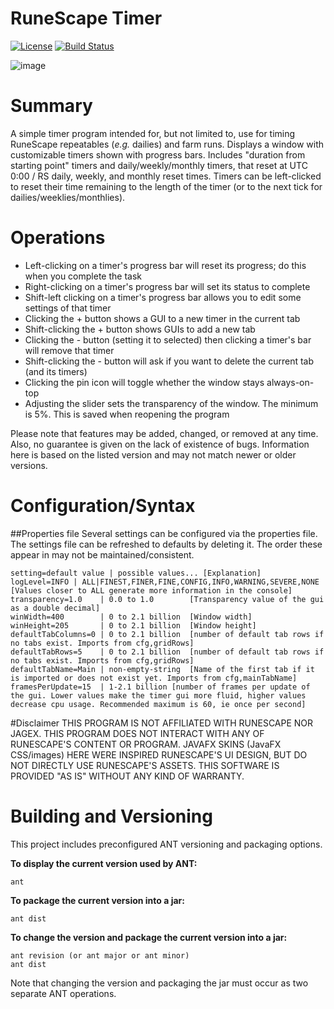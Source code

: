 RuneScape Timer
========

[![License](https://img.shields.io/hexpm/l/plug.svg)](https://github.com/Talkarcabbage/rs-timer/blob/master/LICENSE)
[![Build Status](https://travis-ci.org/Talkarcabbage/rs-timer.svg?branch=master)](https://travis-ci.org/Talkarcabbage/rs-timer)

![image](https://cloud.githubusercontent.com/assets/2666891/23511922/b9b51dc8-ff13-11e6-9891-c54818ec5c79.png)

# Summary
A simple timer program intended for, but not limited to, use for timing RuneScape repeatables (_e.g._ dailies) and farm runs. Displays a window with customizable timers shown with progress bars. Includes "duration from starting point" timers and daily/weekly/monthly timers, that reset at UTC 0:00 / RS daily, weekly, and monthly reset times. Timers can be left-clicked to reset their time remaining to the length of the timer (or to the next tick for dailies/weeklies/monthlies).

# Operations
- Left-clicking on a timer's progress bar will reset its progress; do this when you complete the task
- Right-clicking on a timer's progress bar will set its status to complete 
- Shift-left clicking on a timer's progress bar allows you to edit some settings of that timer
- Clicking the + button shows a GUI to a new timer in the current tab
- Shift-clicking the + button shows GUIs to add a new tab
- Clicking the - button (setting it to selected) then clicking a timer's bar will remove that timer
- Shift-clicking the - button will ask if you want to delete the current tab (and its timers)
- Clicking the pin icon will toggle whether the window stays always-on-top
- Adjusting the slider sets the transparency of the window. The minimum is 5%. This is saved when reopening the program


Please note that features may be added, changed, or removed at any time. Also, no guarantee is given on the lack of existence of bugs. Information here is based on the listed version and may not match newer or older versions.

# Configuration/Syntax
##Properties file
Several settings can be configured via the properties file. The settings file can be refreshed to defaults by deleting it. The order these appear in may not be maintained/consistent.

```
setting=default value | possible values... [Explanation]
logLevel=INFO | ALL|FINEST,FINER,FINE,CONFIG,INFO,WARNING,SEVERE,NONE [Values closer to ALL generate more information in the console]
transparency=1.0	| 0.0 to 1.0 		[Transparency value of the gui as a double decimal]
winWidth=400		| 0 to 2.1 billion	[Window width]
winHeight=205		| 0 to 2.1 billion	[Window height]
defaultTabColumns=0	| 0 to 2.1 billion	[number of default tab rows if no tabs exist. Imports from cfg,gridRows]
defaultTabRows=5	| 0 to 2.1 billion	[number of default tab rows if no tabs exist. Imports from cfg,gridRows]
defaultTabName=Main	| non-empty-string	[Name of the first tab if it is imported or does not exist yet. Imports from cfg,mainTabName]
framesPerUpdate=15	| 1-2.1 billion [number of frames per update of the gui. Lower values make the timer gui more fluid, higher values decrease cpu usage. Recommended maximum is 60, ie once per second]
```

#Disclaimer
THIS PROGRAM IS NOT AFFILIATED WITH RUNESCAPE NOR JAGEX. THIS PROGRAM DOES NOT INTERACT WITH ANY OF RUNESCAPE'S CONTENT OR PROGRAM. JAVAFX SKINS (JavaFX CSS/images) HERE WERE INSPIRED RUNESCAPE'S UI DESIGN, BUT DO NOT DIRECTLY USE RUNESCAPE'S ASSETS. THIS SOFTWARE IS PROVIDED "AS IS" WITHOUT ANY KIND OF WARRANTY.

# Building and Versioning

This project includes preconfigured ANT versioning and packaging options.

**To display the current version used by ANT:**
```
ant
```

**To package the current version into a jar:**
```
ant dist
```

**To change the version and package the current version into a jar:**
```
ant revision (or ant major or ant minor)
ant dist
```
Note that changing the version and packaging the jar must occur as two separate ANT operations.

